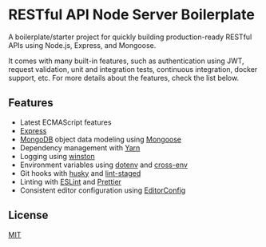 # RESTful API Node Server Boilerplate

A boilerplate/starter project for quickly building production-ready RESTful APIs using Node.js, Express, and Mongoose.

It comes with many built-in features, such as authentication using JWT, request validation, unit and integration tests, continuous integration, docker support, etc. For more details about the features, check the list below.

## Features

- Latest ECMAScript features
- [Express](http://expressjs.com)
- [MongoDB](https://www.mongodb.com) object data modeling using [Mongoose](https://mongoosejs.com)
- Dependency management with [Yarn](https://yarnpkg.com)
- Logging using [winston](https://github.com/winstonjs/winston)
- Environment variables using [dotenv](https://github.com/motdotla/dotenv) and [cross-env](https://github.com/kentcdodds/cross-env#readme)
- Git hooks with [husky](https://github.com/typicode/husky) and [lint-staged](https://github.com/okonet/lint-staged)
- Linting with [ESLint](https://eslint.org) and [Prettier](https://prettier.io)
- Consistent editor configuration using [EditorConfig](https://editorconfig.org)

## License

[MIT](LICENSE)
